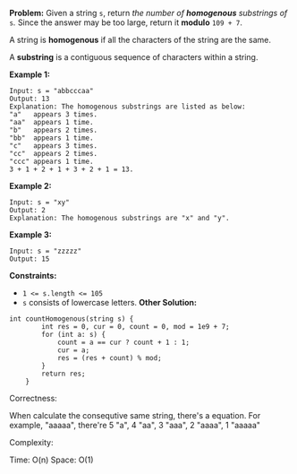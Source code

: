 **Problem:**
Given a string `s`, return *the number of **homogenous** substrings of* `s`*.* Since the answer may be too large, return it **modulo** `109 + 7`.

A string is **homogenous** if all the characters of the string are the same.

A **substring** is a contiguous sequence of characters within a string.

 

**Example 1:**

```
Input: s = "abbcccaa"
Output: 13
Explanation: The homogenous substrings are listed as below:
"a"   appears 3 times.
"aa"  appears 1 time.
"b"   appears 2 times.
"bb"  appears 1 time.
"c"   appears 3 times.
"cc"  appears 2 times.
"ccc" appears 1 time.
3 + 1 + 2 + 1 + 3 + 2 + 1 = 13.
```

**Example 2:**

```
Input: s = "xy"
Output: 2
Explanation: The homogenous substrings are "x" and "y".
```

**Example 3:**

```
Input: s = "zzzzz"
Output: 15
```

 

**Constraints:**

- `1 <= s.length <= 105`
- `s` consists of lowercase letters.
**Other Solution:**
```
int countHomogenous(string s) {
        int res = 0, cur = 0, count = 0, mod = 1e9 + 7;
        for (int a: s) {
            count = a == cur ? count + 1 : 1;
            cur = a;
            res = (res + count) % mod;
        }
        return res;
    }
```
Correctness:

When calculate the consequtive same string, there's a equation. For example, "aaaaa", there're 5 "a", 4 "aa", 3 "aaa", 2 "aaaa", 1 "aaaaa"

Complexity:

Time: O(n)
Space: O(1)
